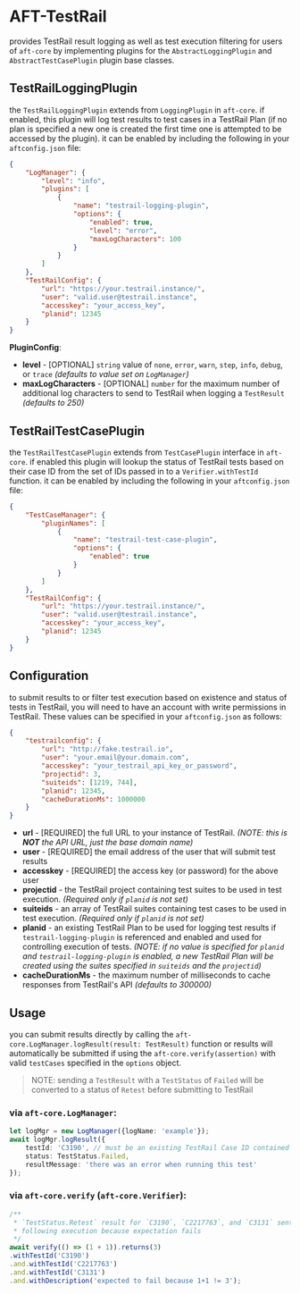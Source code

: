# AFT-TestRail
provides TestRail result logging as well as test execution filtering for users of `aft-core` by implementing plugins for the `AbstractLoggingPlugin` and `AbstractTestCasePlugin` plugin base classes.

## TestRailLoggingPlugin
the `TestRailLoggingPlugin` extends from `LoggingPlugin` in `aft-core`. if enabled, this plugin will log test results to test cases in a TestRail Plan (if no plan is specified a new one is created the first time one is attempted to be accessed by the plugin). it can be enabled by including the following in your `aftconfig.json` file:
```json
{
    "LogManager": {
        "level": "info",
        "plugins": [
            {
                "name": "testrail-logging-plugin",
                "options": {
                    "enabled": true,
                    "level": "error",
                    "maxLogCharacters": 100
                }
            }
        ]
    },
    "TestRailConfig": {
        "url": "https://your.testrail.instance/",
        "user": "valid.user@testrail.instance",
        "accesskey": "your_access_key",
        "planid": 12345
    }
}
```
**PluginConfig**:
- **level** - [OPTIONAL] `string` value of `none`, `error`, `warn`, `step`, `info`, `debug`, or `trace` _(defaults to value set on `LogManager`)_
- **maxLogCharacters** - [OPTIONAL] `number` for the maximum number of additional log characters to send to TestRail when logging a `TestResult` _(defaults to 250)_

## TestRailTestCasePlugin
the `TestRailTestCasePlugin` extends from `TestCasePlugin` interface in `aft-core`. if enabled this plugin will lookup the status of TestRail tests based on their case ID from the set of IDs passed in to a `Verifier.withTestId` function. it can be enabled by including the following in your `aftconfig.json` file:
```json
{
    "TestCaseManager": {
        "pluginNames": [
            {
                "name": "testrail-test-case-plugin",
                "options": {
                    "enabled": true
                }
            }
        ]
    },
    "TestRailConfig": {
        "url": "https://your.testrail.instance/",
        "user": "valid.user@testrail.instance",
        "accesskey": "your_access_key",
        "planid": 12345
    }
}
```
## Configuration
to submit results to or filter test execution based on existence and status of tests in TestRail, you will need to have an account with write permissions in TestRail. These values can be specified in your `aftconfig.json` as follows:
```json
{
    "testrailconfig": {
        "url": "http://fake.testrail.io",
        "user": "your.email@your.domain.com",
        "accesskey": "your_testrail_api_key_or_password",
        "projectid": 3,
        "suiteids": [1219, 744],
        "planid": 12345,
        "cacheDurationMs": 1000000
    }
}
```
- **url** - [REQUIRED] the full URL to your instance of TestRail. _(NOTE: this is **NOT** the API URL, just the base domain name)_
- **user** - [REQUIRED] the email address of the user that will submit test results
- **accesskey** - [REQUIRED] the access key (or password) for the above user
- **projectid** - the TestRail project containing test suites to be used in test execution. _(Required only if `planid` is not set)_
- **suiteids** - an array of TestRail suites containing test cases to be used in test execution. _(Required only if `planid` is not set)_
- **planid** - an existing TestRail Plan to be used for logging test results if `testrail-logging-plugin` is referenced and enabled and used for controlling execution of tests. _(NOTE: if no value is specified for `planid` and `testrail-logging-plugin` is enabled, a new TestRail Plan will be created using the suites specified in `suiteids` and the `projectid`)_
- **cacheDurationMs** - the maximum number of milliseconds to cache responses from TestRail's API _(defaults to 300000)_

## Usage
you can submit results directly by calling the `aft-core.LogManager.logResult(result: TestResult)` function or results will automatically be submitted if using the `aft-core.verify(assertion)` with valid `testCases` specified in the `options` object. 

> NOTE: sending a `TestResult` with a `TestStatus` of `Failed` will be converted to a status of `Retest` before submitting to TestRail

### via `aft-core.LogManager`:
```typescript
let logMgr = new LogManager({logName: 'example'});
await logMgr.logResult({
    testId: 'C3190', // must be an existing TestRail Case ID contained in your referenced TestRail Plan ID
    status: TestStatus.Failed,
    resultMessage: 'there was an error when running this test'
});
```
### via `aft-core.verify` (`aft-core.Verifier`):
```typescript
/** 
 * `TestStatus.Retest` result for `C3190`, `C2217763`, and `C3131` sent to TestRail
 * following execution because expectation fails
 */
await verify(() => (1 + 1)).returns(3) 
.withTestId('C3190')
.and.withTestId('C2217763')
.and.withTestId('C3131')
.and.withDescription('expected to fail because 1+1 != 3');
```
